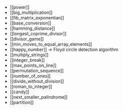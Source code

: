 - [[power]]
- [[big_multiplication]]
- [[fib_matrix_exponentian]]
- [[base_conversion]]
- [[hamming_distance]]
- [[longest_coprime_divisor]]
- [[divisor_game]]
- [[min_moves_to_equal_array_elements]]
- [[happy_number]] -> Floyd circle detection algorithm
- [[multiply_strings]]
- [[integer_break]]
- [[max_points_on_line]]
- [[permutation_sequence]]
- [[number_of_ones]]
- [[divide_without_division]]
- [[roman_to_integer]]
-  [[candy]]
- [[next_smaller_palindrome]]
- [[partition]]